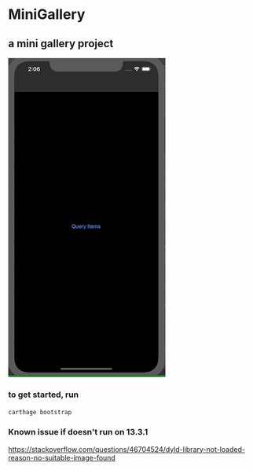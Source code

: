# MiniGallery
## a mini gallery project

![](Mar-09-2020_14-12-01.gif)

### to get started, run 
`carthage bootstrap`

### Known issue if doesn't run on 13.3.1
<https://stackoverflow.com/questions/46704524/dyld-library-not-loaded-reason-no-suitable-image-found>
